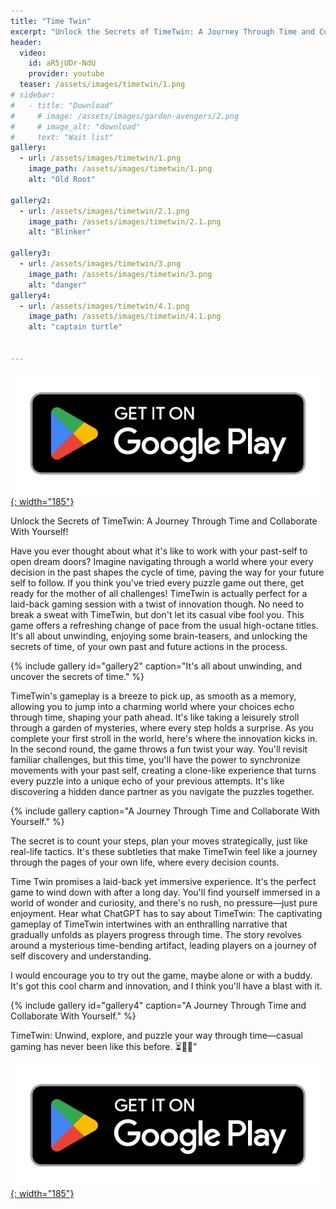 ```yaml
---
title: "Time Twin"
excerpt: "Unlock the Secrets of TimeTwin: A Journey Through Time and Collaboration! ⏳🔑🌟"
header:
  video:
    id: aR5jUDr-NdU
    provider: youtube
  teaser: /assets/images/timetwin/1.png
# sidebar:
#   - title: "Download"
#     # image: /assets/images/garden-avengers/2.png
#     # image_alt: "download"
#     text: "Wait list"
gallery:
  - url: /assets/images/timetwin/1.png
    image_path: /assets/images/timetwin/1.png
    alt: "Old Root"

gallery2:
  - url: /assets/images/timetwin/2.1.png
    image_path: /assets/images/timetwin/2.1.png
    alt: "Blinker"

gallery3:
  - url: /assets/images/timetwin/3.png
    image_path: /assets/images/timetwin/3.png
    alt: "danger"
gallery4:
  - url: /assets/images/timetwin/4.1.png
    image_path: /assets/images/timetwin/4.1.png
    alt: "captain turtle"


---
```

<!-- [![AppStore](/assets/images/appstore-badge-black.svg){: width="150"}](https://apple.co/3Y13ROv)  -->
[![PlayStore](/assets/images/google-play-badge.png){: width="185"}](https://play.google.com/store/apps/details?id=com.HippoPenny.TimeTwin)


Unlock the Secrets of TimeTwin: A Journey Through Time and Collaborate With Yourself!

Have you ever thought about what it's like to work with your past-self to open dream doors? Imagine navigating through a world where your every decision in the past shapes the cycle of time, paving the way for your future self to follow. If you think you've tried every puzzle game out there, get ready for the mother of all challenges! TimeTwin is actually perfect for a laid-back gaming session with a twist of innovation though. No need to break a sweat with TimeTwin, but don't let its casual vibe fool you. This game offers a refreshing change of pace from the usual high-octane titles. It's all about unwinding, enjoying some brain-teasers, and unlocking the secrets of time, of your own past and future actions in the process.

{% include gallery id="gallery2" caption="It's all about unwinding, and uncover the secrets of time." %}

TimeTwin's gameplay is a breeze to pick up, as smooth as a memory, allowing you to jump into a charming world where your choices echo through time, shaping your path ahead. It's like taking a leisurely stroll through a garden of mysteries, where every step holds a surprise. As you complete your first stroll in the world, here's where the innovation kicks in. In the second round, the game throws a fun twist your way. You'll revisit familiar challenges, but this time, you'll have the power to synchronize movements with your past self, creating a clone-like experience that turns every puzzle into a unique echo of your previous attempts. It's like discovering a hidden dance partner as you navigate the puzzles together.

{% include gallery caption="A Journey Through Time and Collaborate With Yourself." %}

The secret is to count your steps, plan your moves strategically, just like real-life tactics. It's these subtleties that make TimeTwin feel like a journey through the pages of your own life, where every decision counts.

Time Twin promises a laid-back yet immersive experience. It's the perfect game to wind down with after a long day. You'll find yourself immersed in a world of wonder and curiosity, and there's no rush, no pressure—just pure enjoyment. Hear what ChatGPT has to say about TimeTwin: The captivating gameplay of TimeTwin intertwines with an enthralling narrative that gradually unfolds as players progress through time. The story revolves around a mysterious time-bending artifact, leading players on a journey of self discovery and understanding.

I would encourage you to try out the game, maybe alone or with a buddy. It's got this cool charm and innovation, and I think you'll have a blast with it.

{% include gallery id="gallery4" caption="A Journey Through Time and Collaborate With Yourself." %}

TimeTwin: Unwind, explore, and puzzle your way through time—casual gaming has never been like this before. ⏳🔑🌟"

<!-- [![AppStore](/assets/images/appstore-badge-black.svg){: width="150"}](https://apple.co/3Y13ROv)  -->
[![PlayStore](/assets/images/google-play-badge.png){: width="185"}](https://play.google.com/store/apps/details?id=com.HippoPenny.TimeTwin)